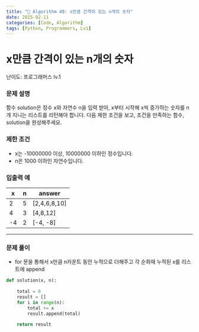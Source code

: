 ```yaml
---
title: "🧠 Algorithm 49: x만큼 간격이 있는 n개의 숫자"
date: 2025-02-11
categories: [Code, Algorithm]
tags: [Python, Programmers, Lv1]
---
```


# x만큼 간격이 있는 n개의 숫자

난이도: 프로그래머스 lv.1

### **문제 설명**

함수 solution은 정수 x와 자연수 n을 입력 받아, x부터 시작해 x씩 증가하는 숫자를 n개 지니는 리스트를 리턴해야 합니다. 다음 제한 조건을 보고, 조건을 만족하는 함수, solution을 완성해주세요.

### **제한 조건**

- x는 -10000000 이상, 10000000 이하인 정수입니다.
- n은 1000 이하인 자연수입니다.

### **입출력 예**

| x | n | answer |
| --- | --- | --- |
| 2 | 5 | [2,4,6,8,10] |
| 4 | 3 | [4,8,12] |
| -4 | 2 | [-4, -8] |

---

### 문제 풀이

- for 문을 통해서 x만큼 n카운트 동안 누적으로 더해주고 각 순회때 누적된 x를 리스트에 append

```python
def solution(x, n):
    
    total = 0
    result = []
    for i in range(n):
        total += x
        result.append(total)

    return result
```